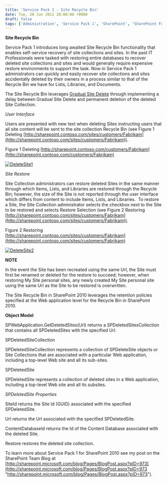 ```yaml
---
title: 'Service Pack 1 - Site Recycle Bin'
date: Tue, 28 Jun 2011 20:00:00 +0000
draft: false
tags: ['Administration', 'Service Pack 1', 'SharePoint', 'SharePoint Foundation 2010', 'SharePoint Server 2010']
---
```


**Site Recycle Bin**

Service Pack 1 introduces long awaited Site Recycle Bin functionality that enables self-service recovery of site collections and sites. In the past IT Professionals were tasked with restoring entire databases to recover deleted site collections and sites and would generally require expensive restore environments to support the task. Now in Service Pack 1 administrators can quickly and easily recover site collections and sites accidentally deleted by their owners in a process similar to that of the Recycle Bin we have for Lists, Libraries, and Documents.

The Site Recycle Bin leverages [Gradual Site Delete](http://blogs.technet.com/b/wbaer/archive/2010/08/02/gradual-site-delete-in-sharepoint-2010.aspx) through implementing a delay between Gradual Site Delete and permanent deletion of the deleted Site Collection.

_User Interface_

Users are presented with new text when deleting Sites instructing users that all site content will be sent to the site collection Recycle Bin (see Figure 1 Deleting [http://sharepoint.contoso.com/sites/customers/Fabrikam](http://sharepoint.contoso.com/sites/customers/Fabrikam)).

Figure 1 Deleting [http://sharepoint.contoso.com/customers/Fabrikam](http://sharepoint.contoso.com/customers/Fabrikam)

[![DeleteSite1](https://msdnshared.blob.core.windows.net/media/TNBlogsFS/prod.evol.blogs.technet.com/CommunityServer.Blogs.Components.WeblogFiles/00/00/00/48/65/metablogapi/7382.DeleteSite1_thumb_54E2D937.png "DeleteSite1")](https://msdnshared.blob.core.windows.net/media/TNBlogsFS/prod.evol.blogs.technet.com/CommunityServer.Blogs.Components.WeblogFiles/00/00/00/48/65/metablogapi/2570.DeleteSite1_1C382F2A.png)

_Site Restore_

Site Collection administrators can restore deleted Sites in the same manner through which Items, Lists, and Libraries are restored through the Recycle Bin; however, the size of the Site is not reported through the user interface which differs from content to include Items, Lists, and Libraries.  To restore a Site, the Site Collection administrator selects the checkbox next to the Site to be restored and selects Restore Selection (see Figure 2 Restoring [http://sharepoint.contoso.com/sites/customers/Fabrikam](http://sharepoint.contoso.com/sites/customers/Fabrikam)).

Figure 2 Restoring [http://sharepoint.contoso.com/sites/customers/Fabrikam](http://sharepoint.contoso.com/sites/customers/Fabrikam)

[![DeleteSite2](https://msdnshared.blob.core.windows.net/media/TNBlogsFS/prod.evol.blogs.technet.com/CommunityServer.Blogs.Components.WeblogFiles/00/00/00/48/65/metablogapi/1512.DeleteSite2_thumb_3B7AD5FD.png "DeleteSite2")](https://msdnshared.blob.core.windows.net/media/TNBlogsFS/prod.evol.blogs.technet.com/CommunityServer.Blogs.Components.WeblogFiles/00/00/00/48/65/metablogapi/4743.DeleteSite2_7BB0EF77.png)

**NOTE**

In the event the Site has been recreated using the same Url, the Site must first be renamed or deleted for the restore to succeed; however, when restoring My Site personal sites, any newly created My Site personal site using the same Url as the Site to be restored is overwritten.

The Site Recycle Bin in SharePoint 2010 leverages the retention policies specified at the Web application level for the Recycle Bin in SharePoint 2010.

**Object Model**

SPWebApplication.GetDeletedSites(Url) returns a SPDeletedSitesCollection that contains all SPDeletedSites with the specified Url.

SPDeletedSiteCollection

SPDeletedSiteCollection represents a collection of SPDeleteSite objects or Site Collections that are associated with a particular Web application, including a top-level Web site and all its sub-sites.

SPDeletedSite

SPDeletedSite represents a collection of deleted sites in a Web application, including a top-level Web site and all its subsites.

_SPDeletedSite Properties_

SiteId returns the Site Id (GUID) associated with the specified SPDeletedSite.

Url returns the Url associated with the specified SPDeletedSite.

ContentDatabaseId returns the Id of the Content Database associated with the deleted Site.

Restore restores the deleted site collection.

To learn more about Service Pack 1 for SharePoint 2010 see my post on the SharePoint Team Blog at [http://sharepoint.microsoft.com/blog/Pages/BlogPost.aspx?pID=973](http://sharepoint.microsoft.com/blog/Pages/BlogPost.aspx?pID=973 "http://sharepoint.microsoft.com/blog/Pages/BlogPost.aspx?pID=973").